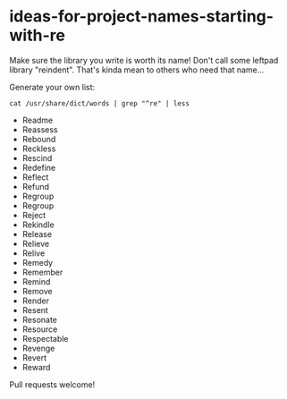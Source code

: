# ideas-for-project-names-starting-with-re

Make sure the library you write is worth its name! Don't call some leftpad library "reindent". That's kinda mean to others who need that name...

Generate your own list:

```
cat /usr/share/dict/words | grep "^re" | less
```

- Readme
- Reassess
- Rebound
- Reckless
- Rescind
- Redefine
- Reflect
- Refund
- Regroup
- Regroup
- Reject
- Rekindle
- Release
- Relieve
- Relive
- Remedy
- Remember
- Remind
- Remove
- Render
- Resent
- Resonate
- Resource
- Respectable
- Revenge
- Revert
- Reward

Pull requests welcome!

